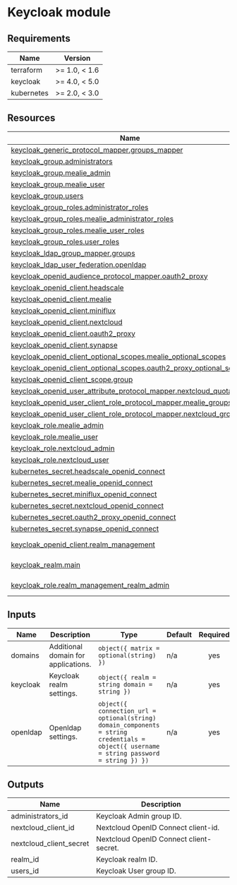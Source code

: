 # Keycloak module

<!-- BEGIN-TF-DOCS -->

## Requirements

| Name | Version |
|------|---------|
| terraform | >= 1.0, < 1.6 |
| keycloak | >= 4.0, < 5.0 |
| kubernetes | >= 2.0, < 3.0 |

## Resources

| Name | Type |
|------|------|
| [keycloak_generic_protocol_mapper.groups_mapper](https://registry.terraform.io/providers/mrparkers/keycloak/latest/docs/resources/generic_protocol_mapper) | resource |
| [keycloak_group.administrators](https://registry.terraform.io/providers/mrparkers/keycloak/latest/docs/resources/group) | resource |
| [keycloak_group.mealie_admin](https://registry.terraform.io/providers/mrparkers/keycloak/latest/docs/resources/group) | resource |
| [keycloak_group.mealie_user](https://registry.terraform.io/providers/mrparkers/keycloak/latest/docs/resources/group) | resource |
| [keycloak_group.users](https://registry.terraform.io/providers/mrparkers/keycloak/latest/docs/resources/group) | resource |
| [keycloak_group_roles.administrator_roles](https://registry.terraform.io/providers/mrparkers/keycloak/latest/docs/resources/group_roles) | resource |
| [keycloak_group_roles.mealie_administrator_roles](https://registry.terraform.io/providers/mrparkers/keycloak/latest/docs/resources/group_roles) | resource |
| [keycloak_group_roles.mealie_user_roles](https://registry.terraform.io/providers/mrparkers/keycloak/latest/docs/resources/group_roles) | resource |
| [keycloak_group_roles.user_roles](https://registry.terraform.io/providers/mrparkers/keycloak/latest/docs/resources/group_roles) | resource |
| [keycloak_ldap_group_mapper.groups](https://registry.terraform.io/providers/mrparkers/keycloak/latest/docs/resources/ldap_group_mapper) | resource |
| [keycloak_ldap_user_federation.openldap](https://registry.terraform.io/providers/mrparkers/keycloak/latest/docs/resources/ldap_user_federation) | resource |
| [keycloak_openid_audience_protocol_mapper.oauth2_proxy](https://registry.terraform.io/providers/mrparkers/keycloak/latest/docs/resources/openid_audience_protocol_mapper) | resource |
| [keycloak_openid_client.headscale](https://registry.terraform.io/providers/mrparkers/keycloak/latest/docs/resources/openid_client) | resource |
| [keycloak_openid_client.mealie](https://registry.terraform.io/providers/mrparkers/keycloak/latest/docs/resources/openid_client) | resource |
| [keycloak_openid_client.miniflux](https://registry.terraform.io/providers/mrparkers/keycloak/latest/docs/resources/openid_client) | resource |
| [keycloak_openid_client.nextcloud](https://registry.terraform.io/providers/mrparkers/keycloak/latest/docs/resources/openid_client) | resource |
| [keycloak_openid_client.oauth2_proxy](https://registry.terraform.io/providers/mrparkers/keycloak/latest/docs/resources/openid_client) | resource |
| [keycloak_openid_client.synapse](https://registry.terraform.io/providers/mrparkers/keycloak/latest/docs/resources/openid_client) | resource |
| [keycloak_openid_client_optional_scopes.mealie_optional_scopes](https://registry.terraform.io/providers/mrparkers/keycloak/latest/docs/resources/openid_client_optional_scopes) | resource |
| [keycloak_openid_client_optional_scopes.oauth2_proxy_optional_scopes](https://registry.terraform.io/providers/mrparkers/keycloak/latest/docs/resources/openid_client_optional_scopes) | resource |
| [keycloak_openid_client_scope.group](https://registry.terraform.io/providers/mrparkers/keycloak/latest/docs/resources/openid_client_scope) | resource |
| [keycloak_openid_user_attribute_protocol_mapper.nextcloud_quota](https://registry.terraform.io/providers/mrparkers/keycloak/latest/docs/resources/openid_user_attribute_protocol_mapper) | resource |
| [keycloak_openid_user_client_role_protocol_mapper.mealie_groups](https://registry.terraform.io/providers/mrparkers/keycloak/latest/docs/resources/openid_user_client_role_protocol_mapper) | resource |
| [keycloak_openid_user_client_role_protocol_mapper.nextcloud_groups](https://registry.terraform.io/providers/mrparkers/keycloak/latest/docs/resources/openid_user_client_role_protocol_mapper) | resource |
| [keycloak_role.mealie_admin](https://registry.terraform.io/providers/mrparkers/keycloak/latest/docs/resources/role) | resource |
| [keycloak_role.mealie_user](https://registry.terraform.io/providers/mrparkers/keycloak/latest/docs/resources/role) | resource |
| [keycloak_role.nextcloud_admin](https://registry.terraform.io/providers/mrparkers/keycloak/latest/docs/resources/role) | resource |
| [keycloak_role.nextcloud_user](https://registry.terraform.io/providers/mrparkers/keycloak/latest/docs/resources/role) | resource |
| [kubernetes_secret.headscale_openid_connect](https://registry.terraform.io/providers/hashicorp/kubernetes/latest/docs/resources/secret) | resource |
| [kubernetes_secret.mealie_openid_connect](https://registry.terraform.io/providers/hashicorp/kubernetes/latest/docs/resources/secret) | resource |
| [kubernetes_secret.miniflux_openid_connect](https://registry.terraform.io/providers/hashicorp/kubernetes/latest/docs/resources/secret) | resource |
| [kubernetes_secret.nextcloud_openid_connect](https://registry.terraform.io/providers/hashicorp/kubernetes/latest/docs/resources/secret) | resource |
| [kubernetes_secret.oauth2_proxy_openid_connect](https://registry.terraform.io/providers/hashicorp/kubernetes/latest/docs/resources/secret) | resource |
| [kubernetes_secret.synapse_openid_connect](https://registry.terraform.io/providers/hashicorp/kubernetes/latest/docs/resources/secret) | resource |
| [keycloak_openid_client.realm_management](https://registry.terraform.io/providers/mrparkers/keycloak/latest/docs/data-sources/openid_client) | data source |
| [keycloak_realm.main](https://registry.terraform.io/providers/mrparkers/keycloak/latest/docs/data-sources/realm) | data source |
| [keycloak_role.realm_management_realm_admin](https://registry.terraform.io/providers/mrparkers/keycloak/latest/docs/data-sources/role) | data source |

## Inputs

| Name | Description | Type | Default | Required |
|------|-------------|------|---------|:--------:|
| domains | Additional domain for applications. | ```object({ matrix = optional(string) })``` | n/a | yes |
| keycloak | Keycloak realm settings. | ```object({ realm = string domain = string })``` | n/a | yes |
| openldap | Openldap settings. | ```object({ connection_url = optional(string) domain_components = string credentials = object({ username = string password = string }) })``` | n/a | yes |

## Outputs

| Name | Description |
|------|-------------|
| administrators\_id | Keycloak Admin group ID. |
| nextcloud\_client\_id | Nextcloud OpenID Connect client-id. |
| nextcloud\_client\_secret | Nextcloud OpenID Connect client-secret. |
| realm\_id | Keycloak realm ID. |
| users\_id | Keycloak User group ID. |

<!-- END-TF-DOCS ---->
